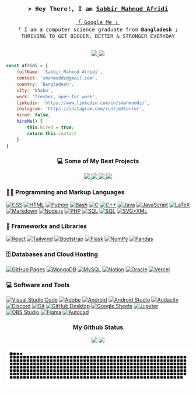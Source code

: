 <h3 align="center">
        <samp>&gt; Hey There!, I am
                <b><a target="_blank" href="https://www.linkedin.com/in/smahmuddz/">Sabbir Mahmud Afridi</a></b>
        </samp>
</h3>
<p align="center"> 
  <samp>
    <a href="https://www.google.com/search?q=Sabbir+Mahmud+Afridi">「 Google Me 」</a>
    <br>
    「 I am a computer science graduate from <b>Bangladesh</b> 」<br>
    THRIVING TO GET BIGGER, BETTER & STRONGER EVERYDAY
    <br>
    <br>
  </samp>
</p>
<p align="center">
  <a href="https://instagram.com/runtim3terror" title="Instagram">
    <img src="https://img.shields.io/badge/@runtim3terror%20-%23E4405F.svg?&style=for-the-badge&logo=Instagram&logoColor=white"/>
  </a>
  <a href="https://www.linkedin.com/in/smahmuddz/" title="Linkedin">
    <img src="https://img.shields.io/badge/Smahmuddz%20-%230077B5.svg?&style=for-the-badge&logo=linkedin&logoColor=white"/>
  </a>
</p>

```js
const afridi = {
    fullName: 'Sabbir Mahmud Afridi',
    contact: 'smahmuddz@gmail.com',
    country: 'Bangladesh',
    city: 'Dhaka',
    work: 'fresher, open for work',
    linkedin: 'https://www.linkedin.com/in/smahmuddz/',
    instagram: 'https://instagram.com/runtim3terror',
    hired: false,
    hireMe() {
        this.hired = true;
        return this.contact
    }
}
```

<h3 align="center">💻 Some of My Best Projects</h3>
<body>
  <div align="center">
            <a target="_blank" href="[https://github.com/smahmuddz/RecomMuse](https://github.com/smahmuddz/RecomMuse)">
                <img
                    src="https://github-readme-stats.vercel.app/api/pin/?username=smahmuddz&repo=Recommuse&theme=react"
                />
            </a>
            <a target="_blank" href="[https://github.com/smahmuddz/Todo-List-NextJs](https://github.com/smahmuddz/Todo-List-NextJs)">
                <img
                    src="https://github-readme-stats.vercel.app/api/pin/?username=smahmuddz&repo=todo-List-NextJs&theme=react"
                />
            </a>
    <a target="_blank" href="[https://github.com/smahmuddz/Drone-Ground-Station](https://github.com/smahmuddz/Drone-Ground-Station)">
                <img
                    src="https://github-readme-stats.vercel.app/api/pin/?username=smahmuddz&repo=Drone-Ground-Station&theme=react"
                />
            </a>
    <a target="_blank" href="[https://github.com/smahmuddz/Ai-Image-generator-website](https://github.com/smahmuddz/Ai-Image-generator-website)">
                <img
                    src="https://github-readme-stats.vercel.app/api/pin/?username=smahmuddz&repo=Ai-Image-generator-website&theme=react"
                />
            </a>
  </div>
    </body>
<div> 
  <!-- Some badges are from https://github.com/Ileriayo/markdown-badges -->
  <h3>👨‍💻 Programming and Markup Languages</h3>
  <p>
      <a href="https://github.com/search?q=user%3Asmahmuddz+language%3Acss"><img alt="CSS" src="https://img.shields.io/badge/CSS-1572B6.svg?logo=css3&logoColor=white"></a>
      <a href="https://github.com/search?q=user%3Asmahmuddz+language%3Ahtml"><img alt="HTML" src="https://img.shields.io/badge/HTML-E34F26.svg?logo=html5&logoColor=white"></a>
      <a href="https://github.com/search?q=user%3Asmahmuddz+language%3Apython"><img alt="Python" src="https://img.shields.io/badge/Python-14354C.svg?logo=python&logoColor=white"></a>
      <a href="https://github.com/search?q=user%3Asmahmuddz+language%3Abash"><img alt="Bash" src="https://img.shields.io/badge/Bash-121011.svg?logo=gnu-bash&logoColor=white"></a>
      <a href="https://github.com/search?q=user%3Asmahmuddz+language%3Ac"><img alt="C" src="https://custom-icon-badges.demolab.com/badge/C-03599C.svg?logo=c-in-hexagon&logoColor=white"></a>
      <a href="https://github.com/search?q=user%3Asmahmuddz+language%3Acpp"><img alt="C++" src="https://custom-icon-badges.demolab.com/badge/C++-9C033A.svg?logo=cpp2&logoColor=white"></a>
      <a href="https://github.com/search?q=user%3Asmahmuddz+language%3Ajava"><img alt="Java" src="https://custom-icon-badges.demolab.com/badge/Java-007396.svg?logo=java&logoColor=white"></a>
      <a href="https://github.com/search?q=user%3Asmahmuddz+language%3Ajavascript"><img alt="JavaScript" src="https://img.shields.io/badge/JavaScript-F7DF1E.svg?logo=javascript&logoColor=black"></a>
      <a href="https://github.com/search?q=user%3Asmahmuddz+language%3Atex"><img alt="LaTeX" src="https://img.shields.io/badge/LaTeX-008080.svg?logo=LaTeX&logoColor=white"></a>
      <a href="https://github.com/search?q=user%3Asmahmuddz+language%3Amarkdown"><img alt="Markdown" src="https://img.shields.io/badge/Markdown-000000.svg?logo=markdown&logoColor=white"></a>
      <a href="https://github.com/search?q=user%3Asmahmuddz+language%3Ajavascript"><img alt="Node.js" src="https://img.shields.io/badge/Node.js-43853D.svg?logo=node.js&logoColor=white"></a>
      <a href="https://github.com/search?q=user%3Asmahmuddz+language%3Aphp"><img alt="PHP" src="https://img.shields.io/badge/PHP-777BB4.svg?logo=php&logoColor=white"></a>
      <a href="https://github.com/search?q=user%3Asmahmuddz+language%3Asql"><img alt="SQL" src="https://custom-icon-badges.demolab.com/badge/MySQL-025E8C.svg?logo=database&logoColor=white"></a>
      <a href="https://github.com/search?q=user%3Asmahmuddz+language%3Asql"><img alt="SQL" src="https://custom-icon-badges.demolab.com/badge/SQL-025E8C.svg?logo=database&logoColor=white"></a>
      <a href="https://github.com/search?q=user%3Asmahmuddz+language%3Asvg"><img alt="SVG+XML" src="https://img.shields.io/badge/XML-e0982c.svg?logo=svg&logoColor=white"></a>
     </p>

  <h3>🧰 Frameworks and Libraries</h3>
  <p>
      <a href="#"><img alt="React" src="https://img.shields.io/badge/React-20232a.svg?logo=react&logoColor=%2361DAFB"></a>
      <a href="#"><img alt="Tailwind" src="https://img.shields.io/badge/tailwindcss--20232a.svg?logo=tailwindcss-&logoColor=%2361DAFB"></a>
      <a href="#"><img alt="Bootstrap" src="https://img.shields.io/badge/Bootstrap-7952B3.svg?logo=bootstrap&logoColor=white"></a>
      <a href="#"><img alt="Flask" src="https://img.shields.io/badge/Flask-000000.svg?logo=flask&logoColor=white"></a>
      <a href="#"><img alt="NumPy" src="https://img.shields.io/badge/Numpy-013243.svg?logo=numpy&logoColor=white"></a>
      <a href="#"><img alt="Pandas" src="https://img.shields.io/badge/Pandas-150458.svg?logo=pandas&logoColor=white"></a>
     </p>

  <h3>🗄️ Databases and Cloud Hosting</h3>
  <p>
      <a href="#"><img alt="GitHub Pages" src="https://img.shields.io/badge/GitHub%20Pages-327FC7.svg?logo=github&logoColor=white"></a>
      <a href="#"><img alt="MongoDB" src ="https://img.shields.io/badge/MongoDB-4ea94b.svg?logo=mongodb&logoColor=white"></a>
      <a href="#"><img alt="MySQL" src="https://img.shields.io/badge/MySQL-00f.svg?logo=mysql&logoColor=white"></a>
      <a href="#"><img alt="Notion" src="https://img.shields.io/badge/Notion-010101.svg?logo=notion&logoColor=white"></a>
      <a href="#"><img alt="Oracle" src ="https://img.shields.io/badge/Oracle-F00000.svg?logo=oracle&logoColor=white"></a>
      <a href="#"><img alt="Vercel" src="https://img.shields.io/badge/Vercel-000000.svg?logo=vercel&logoColor=white"></a>
  </p>

  <h3>💻 Software and Tools</h3>
  <p>
      <a href="#"><img alt="Visual Studio Code" src="https://img.shields.io/badge/Visual%20Studio%20Code-0078d7.svg?logo=visual-studio-code&logoColor=white"></a>
      <a href="#"><img alt="Adobe" src="https://img.shields.io/badge/Adobe-FF0000.svg?logo=adobe&logoColor=white"></a>
      <a href="#"><img alt="Android" src="https://img.shields.io/badge/Android-3DDC84?logo=android&logoColor=white"></a>
      <a href="#"><img alt="Android Studio" src="https://img.shields.io/badge/Android%20Studio-008678.svg?logo=android-studio&logoColor=white"></a>
      <a href="#"><img alt="Audacity" src="https://img.shields.io/badge/-Audacity-0000CC?logo=audacity&logoColor=white"></a>
      <a href="#"><img alt="Discord" src="https://img.shields.io/badge/-Discord-5865F2.svg?logo=discord&logoColor=white"></a>
      <a href="#"><img alt="Git" src="https://img.shields.io/badge/Git-F05033.svg?logo=git&logoColor=white"></a>
      <a href="#"><img alt="GitHub Desktop" src="https://img.shields.io/badge/GitHub%20Desktop-8034A9.svg?logo=github&logoColor=white"></a>
      <a href="#"><img alt="Google Sheets" src="https://img.shields.io/badge/Sheets-34A853.svg?logo=google%20sheets&logoColor=white"></a>
      <a href="#"><img alt="Jupyter" src="https://img.shields.io/badge/Jupyter-F37626.svg?logo=Jupyter&logoColor=white"></a>
      <a href="#"><img alt="OBS Studio" src="https://img.shields.io/badge/-OBS-302E31?logo=obs-studio&logoColor=white"></a>
      <a href="#"><img alt="Figma" src="https://img.shields.io/badge/Figma-0078d7.svg?logo=figma&logoColor=white"></a>
      <a href="#"><img alt="Autocad" src="https://img.shields.io/badge/Autocad-0078d7.svg?logo=autocad&logoColor=white"></a>
  </p>
</div>

<h3 align="center">My Github Status</h3>
<p align="center">
  <img height= "150" src="https://github-readme-stats.vercel.app/api?username=smahmuddz&theme=react&show_icons=true&include_all_commits=true" />
  <img height= "150" src="https://github-readme-stats.vercel.app/api/top-langs/?username=smahmuddz&theme=react&layout=compact" />
</p>

<p align="center"><img align="center" src="https://raw.githubusercontent.com/DHANOLA/DHANOLA/output/github-contribution-grid-snake.svg" /></p> 

